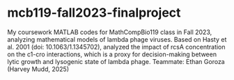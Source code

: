 # mcb119-fall2023-finalproject
My coursework MATLAB codes for MathCompBio119 class in Fall 2023, analyzing mathematical models of lambda phage viruses. Based on Hasty et al. 2001 (doi: 10.1063/1.1345702), analyzed the impact of rcsA concentration on the c1-cro interactions, which is a proxy for decision-making between lytic growth and lysogenic state of lambda phage. Teammate: Ethan Goroza (Harvey Mudd, 2025)
